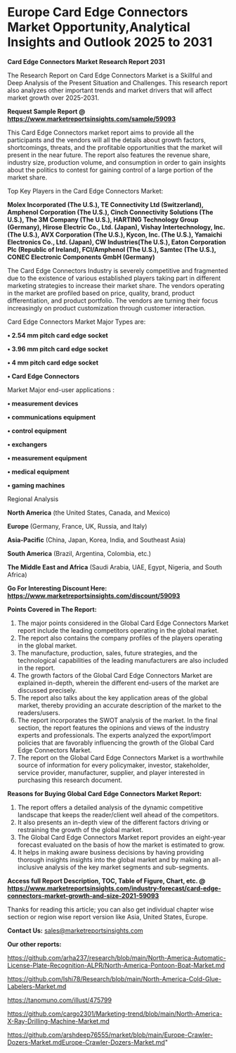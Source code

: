  # Europe Card Edge Connectors Market Opportunity,Analytical Insights and Outlook 2025 to 2031

<strong>Card Edge Connectors Market Research Report 2031</strong>

The Research Report on Card Edge Connectors Market is a Skillful and Deep Analysis of the Present Situation and Challenges. This research report also analyzes other important trends and market drivers that will affect market growth over 2025-2031.

<strong>Request Sample Report @ <a href=https://www.marketreportsinsights.com/sample/59093>https://www.marketreportsinsights.com/sample/59093</a></strong>

This Card Edge Connectors market report aims to provide all the participants and the vendors will all the details about growth factors, shortcomings, threats, and the profitable opportunities that the market will present in the near future. The report also features the revenue share, industry size, production volume, and consumption in order to gain insights about the politics to contest for gaining control of a large portion of the market share.

Top Key Players in the Card Edge Connectors Market:

<strong>Molex Incorporated (The U.S.), TE Connectivity Ltd (Switzerland), Amphenol Corporation (The U.S.), Cinch Connectivity Solutions (The U.S.), The 3M Company (The U.S.), HARTING Technology Group (Germany), Hirose Electric Co., Ltd. (Japan), Vishay Intertechnology, Inc. (The U.S.), AVX Corporation (The U.S.), Kycon, Inc. (The U.S.), Yamaichi Electronics Co., Ltd. (Japan), CW Industries(The U.S.), Eaton Corporation Plc (Republic of Ireland), FCI/Amphenol (The U.S.), Samtec (The U.S.), CONEC Electronic Components GmbH (Germany)</strong>

The Card Edge Connectors Industry is severely competitive and fragmented due to the existence of various established players taking part in different marketing strategies to increase their market share. The vendors operating in the market are profiled based on price, quality, brand, product differentiation, and product portfolio. The vendors are turning their focus increasingly on product customization through customer interaction.

Card Edge Connectors Market Major Types are:

<strong>• 2.54 mm pitch card edge socket

• 3.96 mm pitch card edge socket

• 4 mm pitch card edge socket

• Card Edge Connectors</strong>

Market Major end-user applications :

<strong>• measurement devices

• communications equipment

• control equipment

• exchangers

• measurement equipment

• medical equipment

• gaming machines</strong>

Regional Analysis

</u><strong><b>North America</b></strong> (the United States, Canada, and Mexico)

<strong><b>Europe </b></strong>(Germany, France, UK, Russia, and Italy)

<strong><b>Asia-Pacific</b></strong> (China, Japan, Korea, India, and Southeast Asia)

<strong><b>South America</b></strong> (Brazil, Argentina, Colombia, etc.)

<strong><b>The Middle East and Africa</b></strong> (Saudi Arabia, UAE, Egypt, Nigeria, and South Africa)

<strong>Go For Interesting Discount Here: <a href=https://www.marketreportsinsights.com/discount/59093>https://www.marketreportsinsights.com/discount/59093</a></strong>

<strong>Points Covered in The Report:</strong>
<ol>
  <li>The major points considered in the Global Card Edge Connectors Market report include the leading competitors operating in the global market.</li>
  <li>The report also contains the company profiles of the players operating in the global market.</li>
  <li>The manufacture, production, sales, future strategies, and the technological capabilities of the leading manufacturers are also included in the report.</li>
  <li>The growth factors of the Global Card Edge Connectors Market are explained in-depth, wherein the different end-users of the market are discussed precisely.</li>
  <li>The report also talks about the key application areas of the global market, thereby providing an accurate description of the market to the readers/users.</li>
  <li>The report incorporates the SWOT analysis of the market. In the final section, the report features the opinions and views of the industry experts and professionals. The experts analyzed the export/import policies that are favorably influencing the growth of the Global Card Edge Connectors Market.</li>
  <li>The report on the Global Card Edge Connectors Market is a worthwhile source of information for every policymaker, investor, stakeholder, service provider, manufacturer, supplier, and player interested in purchasing this research document.</li>
</ol>
<strong>Reasons for Buying Global Card Edge Connectors Market Report:</strong>

<ol>
  <li>The report offers a detailed analysis of the dynamic competitive landscape that keeps the reader/client well ahead of the competitors.</li>
  <li>It also presents an in-depth view of the different factors driving or restraining the growth of the global market.</li>
  <li>The Global Card Edge Connectors Market report provides an eight-year forecast evaluated on the basis of how the market is estimated to grow.</li>
  <li>It helps in making aware business decisions by having providing thorough insights insights into the global market and by making an all-inclusive analysis of the key market segments and sub-segments.</li>
</ol>
<strong>Access full Report Description, TOC, Table of Figure, Chart, etc. @ <a href=https://www.marketreportsinsights.com/industry-forecast/card-edge-connectors-market-growth-and-size-2021-59093>https://www.marketreportsinsights.com/industry-forecast/card-edge-connectors-market-growth-and-size-2021-59093</a></strong>


Thanks for reading this article; you can also get individual chapter wise section or region wise report version like Asia, United States, Europe.

<strong>Contact Us:</strong>
sales@marketreportsinsights.com

<strong>Our other reports:</strong>

<a href=https://github.com/arha237/research/blob/main/North-America-Automatic-License-Plate-Recognition-ALPR/North-America-Pontoon-Boat-Market.md>https://github.com/arha237/research/blob/main/North-America-Automatic-License-Plate-Recognition-ALPR/North-America-Pontoon-Boat-Market.md</a>

<a href=https://github.com/Ishi78/Research/blob/main/North-America-Cold-Glue-Labelers-Market.md>https://github.com/Ishi78/Research/blob/main/North-America-Cold-Glue-Labelers-Market.md</a>

<a href=https://tanomuno.com/illust/475799>https://tanomuno.com/illust/475799</a>

<a href=https://github.com/cargo2301/Marketing-trend/blob/main/North-America-X-Ray-Drilling-Machine-Market.md>https://github.com/cargo2301/Marketing-trend/blob/main/North-America-X-Ray-Drilling-Machine-Market.md</a>

<a href=https://github.com/arshdeep76555/market/blob/main/Europe-Crawler-Dozers-Market.mdEurope-Crawler-Dozers-Market.md>https://github.com/arshdeep76555/market/blob/main/Europe-Crawler-Dozers-Market.mdEurope-Crawler-Dozers-Market.md</a>"

